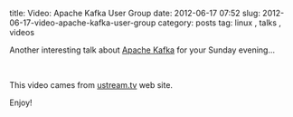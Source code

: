 title: Video: Apache Kafka User Group
date: 2012-06-17 07:52
slug: 2012-06-17-video-apache-kafka-user-group
category: posts
tag: linux , talks , videos

Another interesting talk about [Apache Kafka](http://incubator.apache.org/kafka/) for your Sunday evening...   

<object type="application/x-shockwave-flash" id="v2" name="v2" data="http://static-cdn1.ustream.tv/swf/live/viewer:63.swf?vrsl=c:219&amp;ulbr=100" width="608" height="368" style="visibility: visible; display: none !important; "><param name="wmode" value="direct"><param name="allowfullscreen" value="true"><param name="allowscriptaccess" value="always"><param name="bgcolor" value="#000000"><param name="flashvars" value="loc=/&amp;autoplay=true&amp;share=false&amp;vid=23319178&amp;disabledComment=true&amp;hasticket=false&amp;vrsl=c:219&amp;infobar=false&amp;v3=true&amp;enablejsapi=true"></object></BR>
   
This video cames from [ustream.tv](http://www.ustream.tv/recorded/23319178) web site.

Enjoy!
